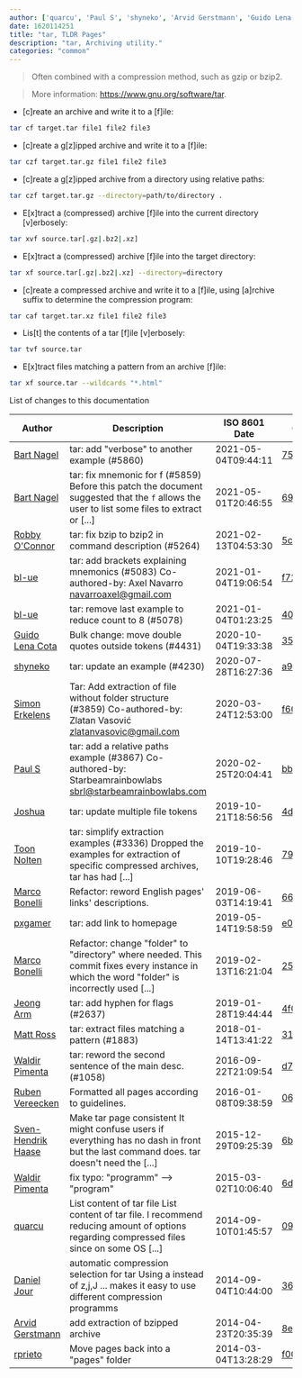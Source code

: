 ```yaml
---
author: ['quarcu', 'Paul S', 'shyneko', 'Arvid Gerstmann', 'Guido Lena Cota', 'Toon Nolten', 'Ruben Vereecken', 'Sven-Hendrik Haase', 'bl-ue', 'Matt Ross', 'Bart Nagel', 'Daniel Jour', 'pxgamer', 'rprieto', 'Waldir Pimenta', 'Simon Erkelens', "Robby O'Connor", 'Marco Bonelli', 'Jeong Arm', 'Joshua']
date: 1620114251
title: "tar, TLDR Pages"
description: "tar, Archiving utility."
categories: "common"
---
```

> Often combined with a compression method, such as gzip or bzip2.

> More information: <https://www.gnu.org/software/tar>.

- [c]reate an archive and write it to a [f]ile:

```bash
tar cf target.tar file1 file2 file3
```

- [c]reate a g[z]ipped archive and write it to a [f]ile:

```bash
tar czf target.tar.gz file1 file2 file3
```

- [c]reate a g[z]ipped archive from a directory using relative paths:

```bash
tar czf target.tar.gz --directory=path/to/directory .
```

- E[x]tract a (compressed) archive [f]ile into the current directory [v]erbosely:

```bash
tar xvf source.tar[.gz|.bz2|.xz]
```

- E[x]tract a (compressed) archive [f]ile into the target directory:

```bash
tar xf source.tar[.gz|.bz2|.xz] --directory=directory
```

- [c]reate a compressed archive and write it to a [f]ile, using [a]rchive suffix to determine the compression program:

```bash
tar caf target.tar.xz file1 file2 file3
```

- Lis[t] the contents of a tar [f]ile [v]erbosely:

```bash
tar tvf source.tar
```

- E[x]tract files matching a pattern from an archive [f]ile:

```bash
tar xf source.tar --wildcards "*.html"
```
List of changes to this documentation


Author | Description | ISO 8601 Date | GitHub link
------|-----|-----|-----
[Bart Nagel](mailto:bart@tremby.net) | tar: add "verbose" to another example (#5860) | 2021-05-04T09:44:11 | [75b5a8da0abf](https://github.com/tldr-pages/tldr/commit/75b5a8da0abf60282ff187e91363732aaec5c6c1)
[Bart Nagel](mailto:bart@tremby.net) | tar: fix mnemonic for f (#5859) Before this patch the document suggested that the `f` allows the user to list some files to extract or [...] | 2021-05-01T20:46:55 | [69887e9d26d3](https://github.com/tldr-pages/tldr/commit/69887e9d26d3cd4bab819ff8027aa2f1c5ba48aa)
[Robby O'Connor](mailto:rob@oconnor.ninja) | tar: fix bzip to bzip2 in command description (#5264) | 2021-02-13T04:53:30 | [5cd65c2850e0](https://github.com/tldr-pages/tldr/commit/5cd65c2850e0f3186af032337f596dbb7c5be79a)
[bl-ue](mailto:54780737+bl-ue@users.noreply.github.com) | tar: add brackets explaining mnemonics (#5083) Co-authored-by: Axel Navarro <navarroaxel@gmail.com> | 2021-01-04T19:06:54 | [f72524cdb268](https://github.com/tldr-pages/tldr/commit/f72524cdb2684eb3fc4c9e6de8bad932832515d1)
[bl-ue](mailto:54780737+bl-ue@users.noreply.github.com) | tar: remove last example to reduce count to 8 (#5078) | 2021-01-04T01:23:25 | [40120a4cc8d4](https://github.com/tldr-pages/tldr/commit/40120a4cc8d4b354bd046ef2386cbddd0d55f53f)
[Guido Lena Cota](mailto:guido.lenacota@kreuzwerker.de) | Bulk change: move double quotes outside tokens (#4431) | 2020-10-04T19:33:38 | [354d4b8748ee](https://github.com/tldr-pages/tldr/commit/354d4b8748ee58813dd6830ced7c3b11067255d7)
[shyneko](mailto:34548743+tminei@users.noreply.github.com) | tar: update an example (#4230) | 2020-07-28T16:27:36 | [a9d0095fddd9](https://github.com/tldr-pages/tldr/commit/a9d0095fddd9919e6bbc0cd0dc9fd141b8f92231)
[Simon Erkelens](mailto:github@casa-laguna.net) | Tar: Add extraction of file without folder structure (#3859) Co-authored-by: Zlatan Vasović <zlatanvasovic@gmail.com> | 2020-03-24T12:53:00 | [f6022ded6ce0](https://github.com/tldr-pages/tldr/commit/f6022ded6ce00bb891cf533e5c361f38ea468ec2)
[Paul S](mailto:pshirshov@gmail.com) | tar: add a relative paths example (#3867) Co-authored-by: Starbeamrainbowlabs <sbrl@starbeamrainbowlabs.com> | 2020-02-25T20:04:41 | [bb264b81b2a7](https://github.com/tldr-pages/tldr/commit/bb264b81b2a77998380a1eb1f0a9442d2c53b1f3)
[Joshua](mailto:Joshua.Doll@online.de) | tar: update multiple file tokens | 2019-10-21T18:56:56 | [4d8a24c6a53e](https://github.com/tldr-pages/tldr/commit/4d8a24c6a53eee8544295e6fe5110cfab84d7080)
[Toon Nolten](mailto:toonn@toonn.io) | tar: simplify extraction examples (#3336) Dropped the examples for extraction of specific compressed archives, tar has had [...] | 2019-10-10T19:28:46 | [7904a322f200](https://github.com/tldr-pages/tldr/commit/7904a322f2004e1203bb834b95b4001b4b9d86b3)
[Marco Bonelli](mailto:marco@mebeim.net) | Refactor: reword English pages' links' descriptions. | 2019-06-03T14:19:41 | [66abb98ce935](https://github.com/tldr-pages/tldr/commit/66abb98ce935c0f4516bf30c4d6da72180d5a3ab)
[pxgamer](mailto:owzie123@gmail.com) | tar: add link to homepage | 2019-05-14T19:58:59 | [e0a57e00b647](https://github.com/tldr-pages/tldr/commit/e0a57e00b6474231c6a1793d81287eb98f9f8604)
[Marco Bonelli](mailto:mb5.marcob@gmail.com) | Refactor: change "folder" to "directory" where needed. This commit fixes every instance in which the word "folder" is incorrectly used [...] | 2019-02-13T16:21:04 | [2599a6de483a](https://github.com/tldr-pages/tldr/commit/2599a6de483a70601ab17b29e0f18a5a8bdcaa12)
[Jeong Arm](mailto:kjwonmail@gmail.com) | tar: add hyphen for flags (#2637) | 2019-01-28T19:44:44 | [4f08cc485d2e](https://github.com/tldr-pages/tldr/commit/4f08cc485d2eb57fdfb6c64a126220dc21785a7e)
[Matt Ross](mailto:amsross@users.noreply.github.com) | tar: extract files matching a pattern (#1883) | 2018-01-14T13:41:22 | [31e256b4578c](https://github.com/tldr-pages/tldr/commit/31e256b4578c1a91ed110fbb13c13005922ccda8)
[Waldir Pimenta](mailto:waldyrious@gmail.com) | tar: reword the second sentence of the main desc. (#1058) | 2016-09-22T21:09:54 | [d7041ec1d3ef](https://github.com/tldr-pages/tldr/commit/d7041ec1d3ef65f14012ff1bba209430e57876de)
[Ruben Vereecken](mailto:rubenvereecken@gmail.com) | Formatted all pages according to guidelines. | 2016-01-08T09:38:59 | [066582e8eab5](https://github.com/tldr-pages/tldr/commit/066582e8eab57bce9861cc8d379e158d61f1cc95)
[Sven-Hendrik Haase](mailto:svenstaro@gmail.com) | Make tar page consistent It might confuse users if everything has no dash in front but the last command does. tar doesn't need the [...] | 2015-12-29T09:25:39 | [6b906eae18f9](https://github.com/tldr-pages/tldr/commit/6b906eae18f9e1f8e5133f2628fa4b63d9d134a1)
[Waldir Pimenta](mailto:waldyrious@gmail.com) | fix typo: "programm" --> "program" | 2015-03-02T10:06:40 | [6dd3e1811095](https://github.com/tldr-pages/tldr/commit/6dd3e18110958254d8d936bed96e4d8ac96d5b76)
[quarcu](mailto:quarcu@users.noreply.github.com) | List content of tar file List content of tar file. I recommend reducing amount of options regarding compressed files since on some OS [...] | 2014-09-10T01:45:57 | [09c2d6692333](https://github.com/tldr-pages/tldr/commit/09c2d6692333416977f68502c6e85776b40a3910)
[Daniel Jour](mailto:Daniel.Oertwig@googlemail.com) | automatic compression selection for tar Using a instead of z,j,J ... makes it easy to use different compression programms | 2014-09-04T10:44:00 | [36191abc1813](https://github.com/tldr-pages/tldr/commit/36191abc18133814cc1c0e1eb0a424f46444fdda)
[Arvid Gerstmann](mailto:dev@arvid-g.de) | add extraction of bzipped archive | 2014-04-23T20:35:39 | [8ef2a8aff345](https://github.com/tldr-pages/tldr/commit/8ef2a8aff34573dd0adeb81a1ce16868278fddda)
[rprieto](mailto:choicesmade@gmail.com) | Move pages back into a "pages" folder | 2014-03-04T13:28:29 | [f00bf64426a7](https://github.com/tldr-pages/tldr/commit/f00bf64426a792ee3aac792f9c0aec3f8b1eaa7d)

